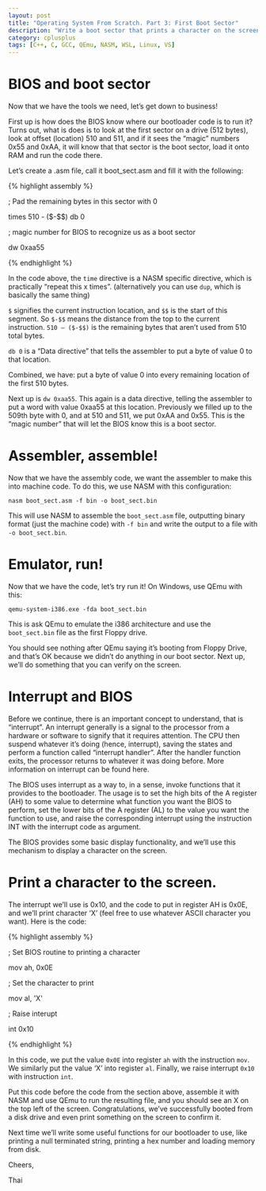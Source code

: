 ```yaml
---
layout: post
title: "Operating System From Scratch. Part 3: First Boot Sector"
description: "Write a boot sector that prints a character on the screen."
category: cplusplus
tags: [C++, C, GCC, QEmu, NASM, WSL, Linux, VS]
---
```

BIOS and boot sector
====================

Now that we have the tools we need, let’s get down to business!

First up is how does the BIOS know where our bootloader code is to run it? Turns
out, what is does is to look at the first sector on a drive (512 bytes), look at
offset (location) 510 and 511, and if it sees the “magic” numbers 0x55 and 0xAA,
it will know that that sector is the boot sector, load it onto RAM and run the
code there.

Let’s create a .asm file, call it boot\_sect.asm and fill it with the following:

{% highlight assembly %}

; Pad the remaining bytes in this sector with 0

times 510 - (\$-\$\$) db 0

; magic number for BIOS to recognize us as a boot sector

dw 0xaa55

{% endhighlight %}

In the code above, the ```time``` directive is a NASM specific directive,
which is practically “repeat this x times”. (alternatively you can use
```dup```, which is basically the same thing)

```$``` signifies the current instruction location, and ```$$```
is the start of this segment. So ```$-$$``` means the distance from the
top to the current instruction. ```510 – ($-$$)``` is the remaining
bytes that aren’t used from 510 total bytes.

```db 0``` is a “Data directive” that tells the assembler to put a byte of
value 0 to that location.

Combined, we have: put a byte of value 0 into every remaining location of the
first 510 bytes.

Next up is ```dw 0xaa55```. This again is a data directive, telling the
assembler to put a word with value 0xaa55 at this location. Previously we filled
up to the 509th byte with 0, and at 510 and 511, we put 0xAA and 0x55. This is
the “magic number” that will let the BIOS know this is a boot sector.

Assembler, assemble!
====================

Now that we have the assembly code, we want the assembler to make this into
machine code. To do this, we use NASM with this configuration:

```nasm boot_sect.asm -f bin -o boot_sect.bin```

This will use NASM to assemble the ```boot_sect.asm``` file, outputting
binary format (just the machine code) with ```-f bin``` and write the
output to a file with ```-o boot_sect.bin```.

Emulator, run!
==============

Now that we have the code, let’s try run it! On Windows, use QEmu with this:

```qemu-system-i386.exe -fda boot_sect.bin```

This is ask QEmu to emulate the i386 architecture and use the
```boot_sect.bin``` file as the first Floppy drive.

You should see nothing after QEmu saying it’s booting from Floppy Drive, and
that’s OK because we didn’t do anything in our boot sector. Next up, we’ll do
something that you can verify on the screen.

Interrupt and BIOS
==================

Before we continue, there is an important concept to understand, that is
“interrupt”. An interrupt generally is a signal to the processor from a hardware
or software to signify that it requires attention. The CPU then suspend whatever
it’s doing (hence, interrupt), saving the states and perform a function called
“interrupt handler”. After the handler function exits, the processor returns to
whatever it was doing before. More information on interrupt can be found here.

The BIOS uses interrupt as a way to, in a sense, invoke functions that it
provides to the bootloader. The usage is to set the high bits of the A register
(AH) to some value to determine what function you want the BIOS to perform, set
the lower bits of the A register (AL) to the value you want the function to use,
and raise the corresponding interrupt using the instruction INT with the
interrupt code as argument.

The BIOS provides some basic display functionality, and we’ll use this mechanism
to display a character on the screen.

Print a character to the screen.
================================

The interrupt we’ll use is 0x10, and the code to put in register AH is 0x0E, and
we’ll print character ‘X’ (feel free to use whatever ASCII character you want).
Here is the code:

{% highlight assembly %}

; Set BIOS routine to printing a character

mov ah, 0x0E

; Set the character to print

mov al, 'X'

; Raise interupt

int 0x10

{% endhighlight %}

In this code, we put the value ```0x0E``` into register ```ah```
with the instruction ```mov```. We similarly put the value ‘X’ into
register ```al```. Finally, we raise interrupt ```0x10``` with
instruction ```int```.

Put this code before the code from the section above, assemble it with NASM and
use QEmu to run the resulting file, and you should see an X on the top left of
the screen. Congratulations, we’ve successfully booted from a disk drive and
even print something on the screen to confirm it.

Next time we’ll write some useful functions for our bootloader to use, like
printing a null terminated string, printing a hex number and loading memory from
disk.

Cheers,

Thai
